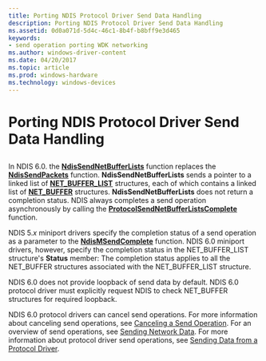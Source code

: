 ```yaml
---
title: Porting NDIS Protocol Driver Send Data Handling
description: Porting NDIS Protocol Driver Send Data Handling
ms.assetid: 0d0a071d-5d4c-46c1-8b4f-b8bff9e3d465
keywords:
- send operation porting WDK networking
ms.author: windows-driver-content
ms.date: 04/20/2017
ms.topic: article
ms.prod: windows-hardware
ms.technology: windows-devices
---
```


# Porting NDIS Protocol Driver Send Data Handling


## <a href="" id="ddk-porting-ndis-protocol-driver-send-data-handling-nd"></a>


In NDIS 6.0. the [**NdisSendNetBufferLists**](https://msdn.microsoft.com/library/windows/hardware/ff564535) function replaces the [**NdisSendPackets**](https://msdn.microsoft.com/library/windows/hardware/ff554715) function. **NdisSendNetBufferLists** sends a pointer to a linked list of [**NET\_BUFFER\_LIST**](https://msdn.microsoft.com/library/windows/hardware/ff568388) structures, each of which contains a linked list of [**NET\_BUFFER**](https://msdn.microsoft.com/library/windows/hardware/ff568376) structures. **NdisSendNetBufferLists** does not return a completion status. NDIS always completes a send operation asynchronously by calling the [**ProtocolSendNetBufferListsComplete**](https://msdn.microsoft.com/library/windows/hardware/ff570268) function.

NDIS 5.*x* miniport drivers specify the completion status of a send operation as a parameter to the [**NdisMSendComplete**](https://msdn.microsoft.com/library/windows/hardware/ff553613) function. NDIS 6.0 miniport drivers, however, specify the completion status in the NET\_BUFFER\_LIST structure's **Status** member: The completion status applies to all the NET\_BUFFER structures associated with the NET\_BUFFER\_LIST structure.

NDIS 6.0 does not provide loopback of send data by default. NDIS 6.0 protocol driver must explicitly request NDIS to check NET\_BUFFER structures for required loopback.

NDIS 6.0 protocol drivers can cancel send operations. For more information about canceling send operations, see [Canceling a Send Operation](canceling-a-send-operation.md). For an overview of send operations, see [Sending Network Data](sending-network-data.md). For more information about protocol driver send operations, see [Sending Data from a Protocol Driver](sending-data-from-a-protocol-driver.md).

 

 





